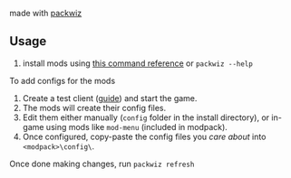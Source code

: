 made with [packwiz](https://packwiz.infra.link/)

## Usage
1. install mods using [this command reference](https://packwiz.infra.link/tutorials/creating/adding-mods/) or `packwiz --help`

To add configs for the mods
1. Create a test client ([guide](https://packwiz.infra.link/tutorials/installing/packwiz-installer/)) and start the game.
2. The mods will create their config files.
3. Edit them either manually (`config` folder in the install directory), or in-game using mods like `mod-menu` (included in modpack).
4. Once configured, copy-paste the config files you *care about* into `<modpack>\config\`.

Once done making changes, run `packwiz refresh`
